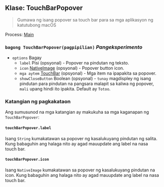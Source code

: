 ## Klase: TouchBarPopover

> Gumawa ng isang popover sa touch bar para sa mga aplikasyon ng katutubong macOS

Process: [Main](../tutorial/application-architecture.md#main-and-renderer-processes)

### `bagong TouchBarPopover(pagpipilian)` *Pangeksperimento*

* `options` Bagay 
  * `label` Pisi (opsyonal) - Popover na pindutan ng teksto.
  * `icon` [NativeImage](native-image.md) (opsyonal) - Popover button icon.
  * `mga aytem` [TouchBar](touch-bar.md) (opsyonal) - Mga item na ipapakita sa popover.
  * `showCloseButton` Boolean (opsyonal) - `tunay` magdispley ng isang pindutan para pindutan na pangsara malapit sa kaliwa ng popover, `mali` upang hindi ito ipakita. Default ay `Totoo`.

### Katangian ng pagkakataon

Ang sumusunod na mga katangian ay makukuha sa mga kaganapan ng `TouchBarPopover`:

#### `touchBarPopover.label`

Isang `String` kumakatawan sa popover ng kasalukuyang pindutan ng salita. Kung babaguhin ang halaga nito ay agad mauupdate ang label na nasa touch bar.

#### `touchBarPopover.icon`

Isang `NativeImage` kumakatawan sa popover ng kasalukuyang pindutan na icon. Kung babaguhin ang halaga nito ay agad mauupdate ang label na nasa touch bar.